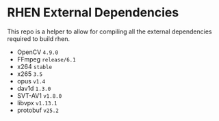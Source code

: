 # RHEN External Dependencies

This repo is a helper to allow for compiling all the external dependencies required to build rhen.

- OpenCV `4.9.0`
- FFmpeg `release/6.1`
- x264 `stable`
- x265 `3.5`
- opus `v1.4`
- dav1d `1.3.0`
- SVT-AV1 `v1.8.0`
- libvpx `v1.13.1`
- protobuf `v25.2`